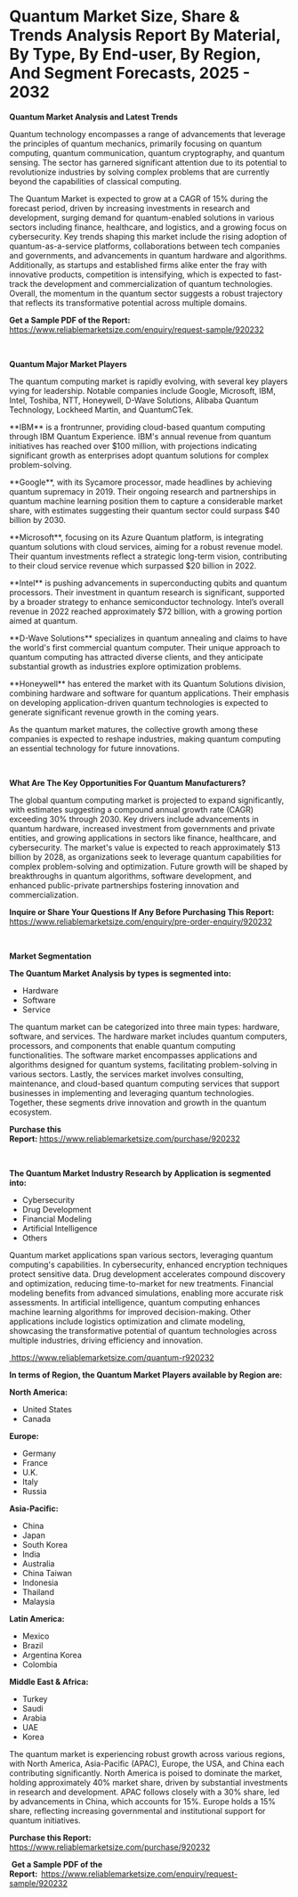 <p><h1>Quantum Market Size, Share & Trends Analysis Report By Material, By Type, By End-user, By Region, And Segment Forecasts, 2025 - 2032</h1></p><p><strong>Quantum Market Analysis and Latest Trends</strong></p>
<p><p>Quantum technology encompasses a range of advancements that leverage the principles of quantum mechanics, primarily focusing on quantum computing, quantum communication, quantum cryptography, and quantum sensing. The sector has garnered significant attention due to its potential to revolutionize industries by solving complex problems that are currently beyond the capabilities of classical computing.</p><p>The Quantum Market is expected to grow at a CAGR of 15% during the forecast period, driven by increasing investments in research and development, surging demand for quantum-enabled solutions in various sectors including finance, healthcare, and logistics, and a growing focus on cybersecurity. Key trends shaping this market include the rising adoption of quantum-as-a-service platforms, collaborations between tech companies and governments, and advancements in quantum hardware and algorithms. Additionally, as startups and established firms alike enter the fray with innovative products, competition is intensifying, which is expected to fast-track the development and commercialization of quantum technologies. Overall, the momentum in the quantum sector suggests a robust trajectory that reflects its transformative potential across multiple domains.</p></p>
<p><strong>Get a Sample PDF of the Report:&nbsp;</strong> <a href="https://www.reliablemarketsize.com/enquiry/request-sample/920232?utm_campaign=1133&utm_medium=2&utm_source=Github&utm_content=ia&utm_term=18042025&utm_id=quantum">https://www.reliablemarketsize.com/enquiry/request-sample/920232</a></p>
<p>&nbsp;</p>
<p><strong>Quantum Major Market Players</strong></p>
<p><p>The quantum computing market is rapidly evolving, with several key players vying for leadership. Notable companies include Google, Microsoft, IBM, Intel, Toshiba, NTT, Honeywell, D-Wave Solutions, Alibaba Quantum Technology, Lockheed Martin, and QuantumCTek. </p><p>**IBM** is a frontrunner, providing cloud-based quantum computing through IBM Quantum Experience. IBM's annual revenue from quantum initiatives has reached over $100 million, with projections indicating significant growth as enterprises adopt quantum solutions for complex problem-solving.</p><p>**Google**, with its Sycamore processor, made headlines by achieving quantum supremacy in 2019. Their ongoing research and partnerships in quantum machine learning position them to capture a considerable market share, with estimates suggesting their quantum sector could surpass $40 billion by 2030.</p><p>**Microsoft**, focusing on its Azure Quantum platform, is integrating quantum solutions with cloud services, aiming for a robust revenue model. Their quantum investments reflect a strategic long-term vision, contributing to their cloud service revenue which surpassed $20 billion in 2022.</p><p>**Intel** is pushing advancements in superconducting qubits and quantum processors. Their investment in quantum research is significant, supported by a broader strategy to enhance semiconductor technology. Intel’s overall revenue in 2022 reached approximately $72 billion, with a growing portion aimed at quantum.</p><p>**D-Wave Solutions** specializes in quantum annealing and claims to have the world's first commercial quantum computer. Their unique approach to quantum computing has attracted diverse clients, and they anticipate substantial growth as industries explore optimization problems.</p><p>**Honeywell** has entered the market with its Quantum Solutions division, combining hardware and software for quantum applications. Their emphasis on developing application-driven quantum technologies is expected to generate significant revenue growth in the coming years.</p><p>As the quantum market matures, the collective growth among these companies is expected to reshape industries, making quantum computing an essential technology for future innovations.</p></p>
<p>&nbsp;</p>
<p><strong>What Are The Key Opportunities For Quantum Manufacturers?</strong></p>
<p><p>The global quantum computing market is projected to expand significantly, with estimates suggesting a compound annual growth rate (CAGR) exceeding 30% through 2030. Key drivers include advancements in quantum hardware, increased investment from governments and private entities, and growing applications in sectors like finance, healthcare, and cybersecurity. The market's value is expected to reach approximately $13 billion by 2028, as organizations seek to leverage quantum capabilities for complex problem-solving and optimization. Future growth will be shaped by breakthroughs in quantum algorithms, software development, and enhanced public-private partnerships fostering innovation and commercialization.</p></p>
<p><strong>Inquire or Share Your Questions If Any Before Purchasing This Report:</strong> <a href="https://www.reliablemarketsize.com/enquiry/pre-order-enquiry/920232?utm_campaign=1133&utm_medium=2&utm_source=Github&utm_content=ia&utm_term=18042025&utm_id=quantum">https://www.reliablemarketsize.com/enquiry/pre-order-enquiry/920232</a></p>
<p>&nbsp;</p>
<p><strong>Market Segmentation</strong></p>
<p><strong>The Quantum Market Analysis by types is segmented into:</strong></p>
<p><ul><li>Hardware</li><li>Software</li><li>Service</li></ul></p>
<p><p>The quantum market can be categorized into three main types: hardware, software, and services. The hardware market includes quantum computers, processors, and components that enable quantum computing functionalities. The software market encompasses applications and algorithms designed for quantum systems, facilitating problem-solving in various sectors. Lastly, the services market involves consulting, maintenance, and cloud-based quantum computing services that support businesses in implementing and leveraging quantum technologies. Together, these segments drive innovation and growth in the quantum ecosystem.</p></p>
<p><strong>Purchase this Report:&nbsp;</strong><a href="https://www.reliablemarketsize.com/purchase/920232?utm_campaign=1133&utm_medium=2&utm_source=Github&utm_content=ia&utm_term=18042025&utm_id=quantum">https://www.reliablemarketsize.com/purchase/920232</a></p>
<p>&nbsp;</p>
<p><strong>The Quantum Market Industry Research by Application is segmented into:</strong></p>
<p><ul><li>Cybersecurity</li><li>Drug Development</li><li>Financial Modeling</li><li>Artificial Intelligence</li><li>Others</li></ul></p>
<p><p>Quantum market applications span various sectors, leveraging quantum computing's capabilities. In cybersecurity, enhanced encryption techniques protect sensitive data. Drug development accelerates compound discovery and optimization, reducing time-to-market for new treatments. Financial modeling benefits from advanced simulations, enabling more accurate risk assessments. In artificial intelligence, quantum computing enhances machine learning algorithms for improved decision-making. Other applications include logistics optimization and climate modeling, showcasing the transformative potential of quantum technologies across multiple industries, driving efficiency and innovation.</p></p>
<p><a href="https://www.reliablemarketsize.com/quantum-r920232?utm_campaign=1133&utm_medium=2&utm_source=Github&utm_content=ia&utm_term=18042025&utm_id=quantum">&nbsp;https://www.reliablemarketsize.com/quantum-r920232</a></p>
<p><strong>In terms of Region, the Quantum Market Players available by Region are:</strong></p>
<p>
    <p> <strong> North America: </strong>
        <ul>
            <li>United States</li>
            <li>Canada</li>
        </ul>
        </p> 
    <p> <strong> Europe: </strong>
        <ul>
            <li>Germany</li>
            <li>France</li>
            <li>U.K.</li>
            <li>Italy</li>
            <li>Russia</li>
        </ul>
        </p> 
    <p> <strong> Asia-Pacific: </strong>
        <ul>
            <li>China</li>
            <li>Japan</li>
            <li>South Korea</li>
            <li>India</li>
            <li>Australia</li>
            <li>China Taiwan</li>
            <li>Indonesia</li>
            <li>Thailand</li>
            <li>Malaysia</li>
        </ul>
        </p> 
    <p> <strong> Latin America: </strong>
        <ul>
            <li>Mexico</li>
            <li>Brazil</li>
            <li>Argentina Korea</li>
            <li>Colombia</li>
        </ul>
        </p> 
    <p> <strong> Middle East & Africa: </strong>
        <ul>
            <li>Turkey</li>
            <li>Saudi</li>
            <li>Arabia</li>
            <li>UAE</li>
            <li>Korea</li>
        </ul>
    </p>
    </p>
<p><p>The quantum market is experiencing robust growth across various regions, with North America, Asia-Pacific (APAC), Europe, the USA, and China each contributing significantly. North America is poised to dominate the market, holding approximately 40% market share, driven by substantial investments in research and development. APAC follows closely with a 30% share, led by advancements in China, which accounts for 15%. Europe holds a 15% share, reflecting increasing governmental and institutional support for quantum initiatives.</p></p>
<p><strong>Purchase this Report: </strong><a href="https://www.reliablemarketsize.com/purchase/920232?utm_campaign=1133&utm_medium=2&utm_source=Github&utm_content=ia&utm_term=18042025&utm_id=quantum">https://www.reliablemarketsize.com/purchase/920232</a></p>
<p>&nbsp;<strong>Get a Sample PDF of the Report:&nbsp;&nbsp;</strong><a href="https://www.reliablemarketsize.com/enquiry/request-sample/920232?utm_campaign=1133&utm_medium=2&utm_source=Github&utm_content=ia&utm_term=18042025&utm_id=quantum">https://www.reliablemarketsize.com/enquiry/request-sample/920232</a></p>
<p><strong></strong></p>
<p><p></p><p></p><p></p></p>